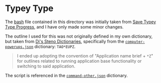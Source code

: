 # Typey Type

The [bash][] file contained in this directory was initially taken from
[Save Typey Type Progress][], and I have only made some minor changes.

The outline I used for this was not originally defined in my own dictionary, but
taken from [Di's Steno Dictionaries][], specifically from the
[`computer-powerups.json`][] dictionary: `TAO*EUPZ`.

> I ended up adopting the convention of "Application name brief + `*Z`" for
> outlines related to running application base functionality or switching to
> said application.

The script is referenced in the [`command-other.json`][] dictionary.

[bash]: https://en.wikipedia.org/wiki/Bash_(Unix_shell)
[`command-other.json`]: ../../../dictionaries/command/command-other.json
[`computer-powerups.json`]: https://github.com/didoesdigital/steno-dictionaries/blob/master/dictionaries/computer-powerups.json
[Di's Steno Dictionaries]: https://github.com/didoesdigital/steno-dictionaries
[Save Typey Type Progress]: https://github.com/didoesdigital/save-typey-type-for-stenographers-progress
